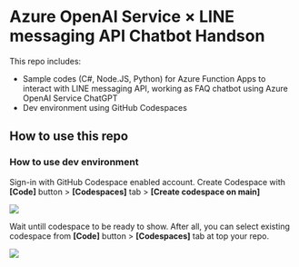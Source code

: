 # Azure OpenAI Service × LINE messaging API Chatbot Handson

This repo includes:

- Sample codes (C#, Node.JS, Python) for Azure Function Apps to interact with LINE messaging API, working as FAQ chatbot using Azure OpenAI Service ChatGPT
- Dev environment using GitHub Codespaces

## How to use this repo

### How to use dev environment

Sign-in with GitHub Codespace enabled account.
Create Codespace with **[Code]** button > **[Codespaces]** tab > **[Create codespace on main]**

![](screenshots/Handson-AOAI-LINEApiBot_03.png)

Wait untill codespace to be ready to show. After all, you can select existing codespace from **[Code]** button > **[Codespaces]** tab at top your repo.

![](screenshots/Handson-AOAI-LINEApiBot_04.png)
